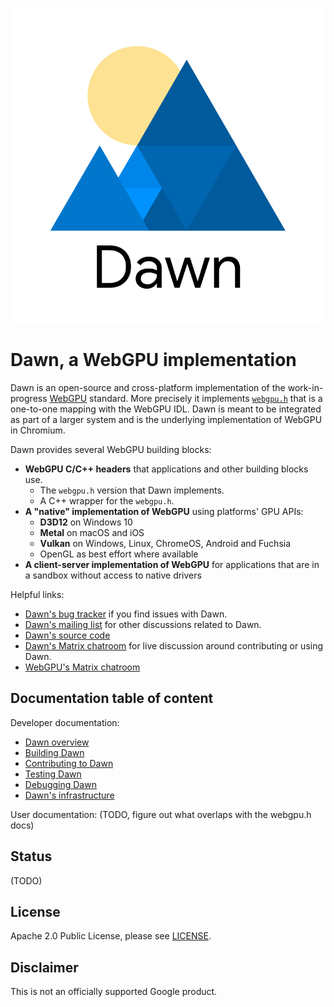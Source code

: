 ![Dawn's logo: a sun rising behind a stylized mountain inspired by the WebGPU logo. The text "Dawn" is written below it.](docs/logo/dawn_logo.png "Dawn's logo")

# Dawn, a WebGPU implementation

Dawn is an open-source and cross-platform implementation of the work-in-progress [WebGPU](https://webgpu.dev) standard.
More precisely it implements [`webgpu.h`](https://github.com/webgpu-native/webgpu-headers/blob/master/webgpu.h) that is a one-to-one mapping with the WebGPU IDL.
Dawn is meant to be integrated as part of a larger system and is the underlying implementation of WebGPU in Chromium.

Dawn provides several WebGPU building blocks:
 - **WebGPU C/C++ headers** that applications and other building blocks use.
   - The `webgpu.h` version that Dawn implements.
   - A C++ wrapper for the `webgpu.h`.
 - **A "native" implementation of WebGPU** using platforms' GPU APIs:
   - **D3D12** on Windows 10
   - **Metal** on macOS and iOS
   - **Vulkan** on Windows, Linux, ChromeOS, Android and Fuchsia
   - OpenGL as best effort where available
 - **A client-server implementation of WebGPU** for applications that are in a sandbox without access to native drivers

Helpful links:

 - [Dawn's bug tracker](https://bugs.chromium.org/p/dawn/issues/entry) if you find issues with Dawn.
 - [Dawn's mailing list](https://groups.google.com/forum/#!members/dawn-graphics) for other discussions related to Dawn.
 - [Dawn's source code](https://dawn.googlesource.com/dawn)
 - [Dawn's Matrix chatroom](https://matrix.to/#/#webgpu-dawn:matrix.org) for live discussion around contributing or using Dawn.
 - [WebGPU's Matrix chatroom](https://matrix.to/#/#WebGPU:matrix.org)

## Documentation table of content

Developer documentation:

 - [Dawn overview](docs/overview.md)
 - [Building Dawn](docs/building.md)
 - [Contributing to Dawn](docs/contributing.md)
 - [Testing Dawn](docs/testing.md)
 - [Debugging Dawn](docs/debugging.md)
 - [Dawn's infrastructure](docs/infra.md)

User documentation: (TODO, figure out what overlaps with the webgpu.h docs)

## Status

(TODO)

## License

Apache 2.0 Public License, please see [LICENSE](/LICENSE).

## Disclaimer

This is not an officially supported Google product.
